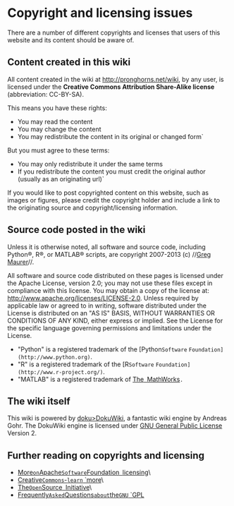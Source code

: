 # Copyright and licensing issues

There are a number of different copyrights and licenses that users of
this website and its content should be aware of.

## Content created in this wiki

All content created in the wiki at <http://pronghorns.net/wiki>, by any
user, is licensed under the **Creative Commons Attribution Share-Alike
license** (abbreviation: CC-BY-SA).

This means you have these rights:

- You may read the content
- You may change the content
- You may redistribute the content in its original or changed form`

But you must agree to these terms:

- You may only redistribute it under the same terms
- If you redistribute the content you must credit the original author (usually as an originating url)`

If you would like to post copyrighted content on this website, such as
images or figures, please credit the copyright holder and include a link
to the originating source and copyright/licensing information.

## Source code posted in the wiki

Unless it is otherwise noted, all software and source code, including
Python®, R®, or MATLAB® scripts, are copyright 2007-2013 (c) //[Greg
Maurer](greg@pronghorns.net)//.

All software and source code distributed on these pages is licensed
under the Apache License, version 2.0; you may not use these files
except in compliance with this license. You may obtain a copy of the
license at: <http://www.apache.org/licenses/LICENSE-2.0>. Unless
required by applicable law or agreed to in writing, software distributed
under the License is distributed on an "AS IS" BASIS, WITHOUT WARRANTIES
OR CONDITIONS OF ANY KIND, either express or implied. See the License
for the specific language governing permissions and limitations under
the License.

* "Python" is a registered trademark of the [Python`Software`
`Foundation](http://www.python.org)`.
* "R" is a registered trademark of the [R`Software`
`Foundation](http://www.r-project.org/)`.
* "MATLAB" is a registered trademark of [The`
`MathWorks](http://www.mathworks.com)`.`

## The wiki itself

This wiki is powered by [doku>DokuWiki](doku>DokuWiki), a
fantastic wiki engine by Andreas Gohr. The DokuWiki engine is licensed
under [GNU General Public
License](http://www.gnu.org/licenses/gpl.html) Version 2.

## Further reading on copyrights and licensing

* [More`on`Apache`Software`Foundation`
`licensing](http://www.apache.org/licenses/)\
* [Creative`Commons`-`learn`
`more](http://creativecommons.org/learn/)\
* [The`Open`Source`
`Initiative](http://opensource.org)\
* [Frequently`Asked`Questions`about`the`GNU`
`GPL](http://www.fsf.org/licenses/gpl-faq.html)

